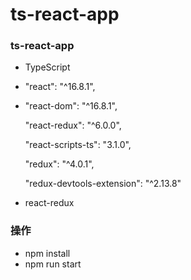 # ts-react-app
### ts-react-app

 - TypeScript
 - "react": "^16.8.1",
 - "react-dom": "^16.8.1",
   
   "react-redux": "^6.0.0",
   
   "react-scripts-ts": "3.1.0",
   
   "redux": "^4.0.1",
   
   "redux-devtools-extension": "^2.13.8"
 - react-redux
### 操作
	
 
 - npm install
 - npm run start

